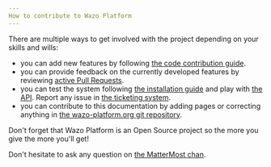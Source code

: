 ```yaml
---
How to contribute to Wazo Platform
---
```


There are multiple ways to get involved with the project depending on
your skills and wills:

- you can add new features by following [the code contribution guide](/contribute/code).
- you can provide feedback on the currently developed features by reviewing [active Pull Requests](https://github.com/pulls?utf8=%E2%9C%93&q=is%3Aopen+is%3Apr++archived%3Afalse+user%3Awazo-platform).
- you can test the system following [the installation guide](/install) and play with [the API](/documentation). Report any issue in [the ticketing system](https://wazo-dev.atlassian.net/).
- you can contribute to this documentation by adding pages or correcting anything in [the wazo-platform.org git repository](https://github.com/wazo-platform/wazo-platform.org).

Don't forget that Wazo Platform is an Open Source project so the more you give the more you'll get!

Don't hesitate to ask any question on [the MatterMost chan](https://mm.wazo.community/wazo-platform/channels/town-square).

